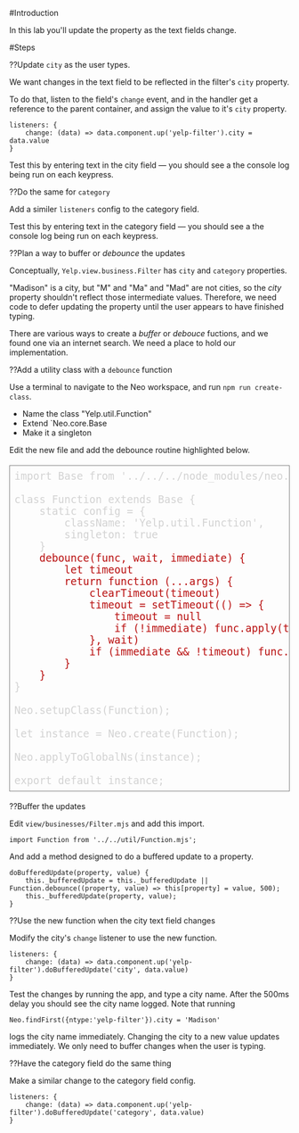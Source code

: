 #Introduction

In this lab you'll update the property as the text fields change.

#Steps

??Update `city` as the user types.

We want changes in the text field to be reflected in the filter's `city` property.

To do that, listen to the field's `change` event, and in the handler get a 
reference to the parent container, and assign the value to it's `city` property.

    listeners: {
        change: (data) => data.component.up('yelp-filter').city = data.value
    }

Test this by entering text in the city field &mdash; you should see a the console
log being run on each keypress.

??Do the same for `category`

Add a similer `listeners` config to the category field. 

Test this by entering text in the category field &mdash; you should see a the console
log being run on each keypress.

??Plan a way to buffer or _debounce_ the updates

Conceptually, `Yelp.view.business.Filter` has `city` and `category` properties.

"Madison" is a city, but "M" and "Ma" and "Mad" are not cities, so the
_city_ property shouldn't reflect those intermediate values. Therefore,
we need code to defer updating the property until the user appears to have 
finished typing. 

There are various ways to create a _buffer_ or _debouce_ fuctions, and
we found one via an internet search. We need a place to hold our implementation.

??Add a utility class with a `debounce` function

Use a terminal to navigate to the Neo workspace, and run `npm run create-class`.
    
- Name the class "Yelp.util.Function"
- Extend `Neo.core.Base
- Make it a singleton

Edit the new file and add the debounce routine highlighted below.

<pre style="border: thin solid gray; padding: 8px; color: lightgray;font-size:14pt;">
import Base from '../../../node_modules/neo.mjs/src/core/Base.mjs';

class Function extends Base {
    static config = {
        className: 'Yelp.util.Function',
        singleton: true
    }
    <span style="color:#b91010;">debounce(func, wait, immediate) {
        let timeout
        return function (...args) {
            clearTimeout(timeout)
            timeout = setTimeout(() => {
                timeout = null
                if (!immediate) func.apply(this, args)
            }, wait)
            if (immediate && !timeout) func.apply(this, [...args])
        }
    }</span>
}

Neo.setupClass(Function);

let instance = Neo.create(Function);

Neo.applyToGlobalNs(instance);

export default instance;
</pre>

??Buffer the updates

Edit `view/businesses/Filter.mjs` and add this import.

    import Function from '../../util/Function.mjs';

And add a method designed to do a buffered update to a property.

    doBufferedUpdate(property, value) {
        this._bufferedUpdate = this._bufferedUpdate || Function.debounce((property, value) => this[property] = value, 500);
        this._bufferedUpdate(property, value);
    }

??Use the new function when the city text field changes 

Modify the city's `change` listener to use the new function.

    listeners: {
        change: (data) => data.component.up('yelp-filter').doBufferedUpdate('city', data.value)
    }

Test the changes by running the app, and type a city name. After the 500ms delay 
you should see the city name logged. Note that running 
    
    Neo.findFirst({ntype:'yelp-filter'}).city = 'Madison'

logs the city name immediately. Changing the city to a new value updates
immediately. We only need to buffer changes when the user is typing.

??Have the category field do the same thing

Make a similar change to the category field config.

    listeners: {
        change: (data) => data.component.up('yelp-filter').doBufferedUpdate('category', data.value)
    }
